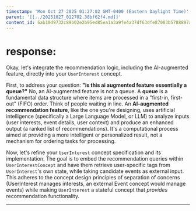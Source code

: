 ```yaml
---
timestamp: 'Mon Oct 27 2025 01:27:02 GMT-0400 (Eastern Daylight Time)'
parent: '[[../20251027_012702.38bf62f4.md]]'
content_id: 6ab10d9732c89b02e2b95ed85ea1a3a9fe4a37df63dfe87083b5788897ae51a9
---
```


# response:

Okay, let's integrate the recommendation logic, including the AI-augmented feature, directly into your `UserInterest` concept.

First, to address your question: **"is this ai augmented feature essentially a queue?"**
No, an AI-augmented feature is not a queue. A **queue** is a fundamental data structure where items are processed in a "first-in, first-out" (FIFO) order. Think of people waiting in line.
An **AI-augmented recommendation feature**, like the one you're designing, uses artificial intelligence (specifically a Large Language Model, or LLM) to analyze inputs (user interests, event details, user context) and produce an enhanced output (a ranked list of recommendations). It's a computational process aimed at providing a more intelligent or personalized result, not a mechanism for ordering tasks for processing.

Now, let's refine your `UserInterest` concept specification and its implementation. The goal is to embed the recommendation queries within `UserInterestConcept` and have them retrieve user-specific tags from `UserInterest`'s own state, while taking candidate events as external input. This adheres to the concept design principles of separation of concerns (UserInterest manages interests, an external Event concept would manage events) while making `UserInterest` a stateful concept that *provides* recommendation functionality.

***
